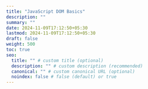 ```yaml
---
title: "JavaScript DOM Basics"
description: ""
summary: ""
date: 2024-11-09T17:12:50+05:30
lastmod: 2024-11-09T17:12:50+05:30
draft: false
weight: 500
toc: true
seo:
  title: "" # custom title (optional)
  description: "" # custom description (recommended)
  canonical: "" # custom canonical URL (optional)
  noindex: false # false (default) or true
---
```

